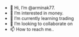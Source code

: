 - 👋 Hi, I’m @arminak77.
- 👀 I’m interested in money.
- 🌱 I’m currently learning trading
- 💞️ I’m looking to collaborate on
- 📫 How to reach me..

<!---
arminak77/arminak77 is a ✨ special ✨ repository because its `README.md` (this file) appears on your GitHub profile.
You can click the Preview link to take a look at your changes.
--->
